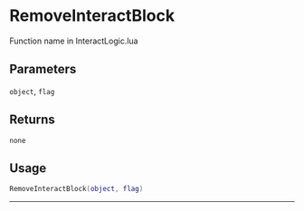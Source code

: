 # RemoveInteractBlock
Function name in InteractLogic.lua
## Parameters
`object`, `flag`
## Returns
`none`
## Usage
```lua
RemoveInteractBlock(object, flag)
```
---
